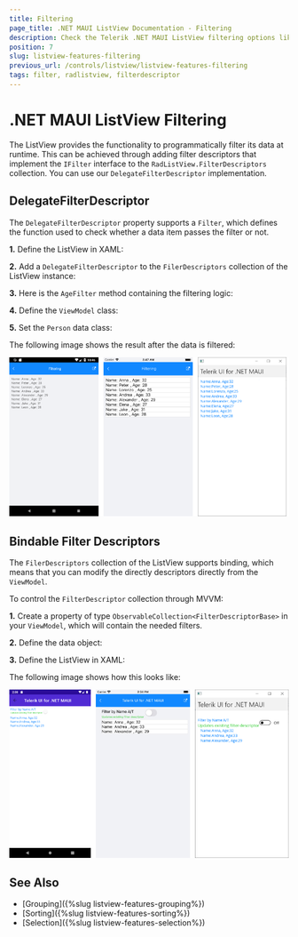 ```yaml
---
title: Filtering
page_title: .NET MAUI ListView Documentation - Filtering
description: Check the Telerik .NET MAUI ListView filtering options like programmatically filtering and using filter descriptors.
position: 7
slug: listview-features-filtering
previous_url: /controls/listview/listview-features-filtering
tags: filter, radlistview, filterdescriptor
---
```


# .NET MAUI ListView Filtering

The ListView provides the functionality to programmatically filter its data at runtime. This can be achieved through adding filter descriptors that implement the `IFilter` interface to the `RadListView.FilterDescriptors` collection. You can use our `DelegateFilterDescriptor` implementation.

## DelegateFilterDescriptor

The `DelegateFilterDescriptor` property supports a `Filter`, which defines the function used to check whether a data item passes the filter or not.

**1.** Define the ListView in XAML:

<snippet id='listview-features-filtering-xaml'/>

**2.** Add a `DelegateFilterDescriptor` to the `FilerDescriptors` collection of the ListView instance:

<snippet id='listview-add-filter'/>

**3.** Here is the `AgeFilter` method containing the filtering logic:

<snippet id='listview-age-filter'/>

**4.** Define the `ViewModel` class:

<snippet id='listview-features-filtering-viewmodel'/>

**5.** Set the `Person` data class:

<snippet id='listview-features-filtering-data-class'/>

The following image shows the result after the data is filtered:

![.NET MAUI ListView Filtering](images/listview-features-filtering.png "Filtering")

## Bindable Filter Descriptors

The `FilerDescriptors` collection of the ListView supports binding, which means that you can modify the directly descriptors directly from the `ViewModel`.

To control the `FilterDescriptor` collection through MVVM:

**1.** Create a property of type `ObservableCollection<FilterDescriptorBase>` in your `ViewModel`, which will contain the needed filters.

<snippet id='listview-features-filtering-bindable-viewmodel'/>

**2.** Define the data object:

<snippet id='listview-features-filtering-data-class'/>

**3.** Define the ListView in XAML:

<snippet id='listview-features-filtering-bindable-xaml'/>

The following image shows how this looks like:

![.NET MAUI ListView Filter Descriptors MVVM](images/listview-features-bindable-filter.png)

## See Also

- [Grouping]({%slug listview-features-grouping%})
- [Sorting]({%slug listview-features-sorting%})
- [Selection]({%slug listview-features-selection%})
